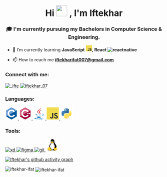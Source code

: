 <h1 align="center">Hi <img src="https://github.com/TheDudeThatCode/TheDudeThatCode/blob/master/Assets/Hi.gif" height="35" width="35"> , I'm Iftekhar</h1>
<h3 align="center">🎓 I'm currently pursuing my Bachelors in Computer Science & Engineering.</h3>

- 🌱 I’m currently learning **JavaScript <img src="https://raw.githubusercontent.com/devicons/devicon/master/icons/javascript/javascript-original.svg" alt="javascript" width="20" height="20"/>, React <img src="https://reactnative.dev/img/header_logo.svg" alt="reactnative" width="20" height="20"/>**


- 📫 How to reach me **iftekharifat007@gmail.com**

<h3 align="left">Connect with me:</h3>
<p align="left">
<a href="https://twitter.com/_ifte" target="blank"><img align="center" src="https://raw.githubusercontent.com/rahuldkjain/github-profile-readme-generator/master/src/images/icons/Social/twitter.svg" alt="_ifte" height="30" width="40" /></a>
<a href="https://www.leetcode.com/iftekhar_07" target="blank"><img align="center" src="https://raw.githubusercontent.com/rahuldkjain/github-profile-readme-generator/master/src/images/icons/Social/leet-code.svg" alt="iftekhar_07" height="30" width="40" /></a>
</p>

<h3 align="left">Languages:</h3>
<p align="left"> <a href="https://www.cprogramming.com/" target="_blank"> <img src="https://raw.githubusercontent.com/devicons/devicon/master/icons/c/c-original.svg" alt="c" width="40" height="40"/> </a> <a href="https://www.w3schools.com/cpp/" target="_blank"> <img src="https://raw.githubusercontent.com/devicons/devicon/master/icons/cplusplus/cplusplus-original.svg" alt="cplusplus" width="40" height="40"/> </a> <a href="https://www.java.com" target="_blank"> <img src="https://raw.githubusercontent.com/devicons/devicon/master/icons/java/java-original.svg" alt="java" width="40" height="40"/> </a> <a href="https://developer.mozilla.org/en-US/docs/Web/JavaScript" target="_blank"> <img src="https://raw.githubusercontent.com/devicons/devicon/master/icons/javascript/javascript-original.svg" alt="javascript" width="40" height="40"/> </a> <a href="https://www.python.org" target="_blank"> <img src="https://raw.githubusercontent.com/devicons/devicon/master/icons/python/python-original.svg" alt="python" width="40" height="40"/> </a> </p>

<h3 align="left">Tools:</h3>
<p align="left"><a href="https://www.adobe.com/products/xd.html" target="_blank"> <img src="https://cdn.worldvectorlogo.com/logos/adobe-xd.svg" alt="xd" width="40" height="40"/> </a><a href="https://www.figma.com/" target="_blank"> <img src="https://www.vectorlogo.zone/logos/figma/figma-icon.svg" alt="figma" width="40" height="40"/> </a> <a href="https://git-scm.com/" target="_blank"> <img src="https://www.vectorlogo.zone/logos/git-scm/git-scm-icon.svg" alt="git" width="40" height="40"/> </a> <a href="https://www.linux.org/" target="_blank"> <img src="https://raw.githubusercontent.com/devicons/devicon/master/icons/linux/linux-original.svg" alt="linux" width="40" height="40"/> </a> </p>

[![Iftekhar's github activity graph](https://activity-graph.herokuapp.com/graph?username=Iftekhar-Ifat&bg_color=0d1117&color=ffffff&line=11ff00&point=ffffff&area=true&hide_border=true)](https://github.com/ashutosh00710/github-readme-activity-graph)

<p><img align="left" src="https://github-readme-stats.vercel.app/api/top-langs?username=iftekhar-ifat&show_icons=true&theme=dark&locale=en" alt="iftekhar-ifat" /></p>

<p>&nbsp;<img align="center" src="https://github-readme-stats.vercel.app/api?username=iftekhar-ifat&show_icons=true&theme=dark&locale=en" alt="iftekhar-ifat" /></p>



